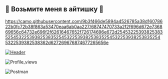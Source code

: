 ## :sparkling_heart: Возьмите меня в айтишку :sparkling_heart:
https://camo.githubusercontent.com/9b3f466de5894a4526785a38d16078622b0fc72b38f863a53470eaa6ab0aa227/68747470733a2f2f696d672e736869656c64732e696f2f62616467652f726174696e672d2545322539382538352545322539382538352545322539382538352545322539382538352545322539382538362d627269676874677265656e

[![Header](https://github.com/user-attachments/assets/907a870f-1216-4e1a-a081-c4d7de6a9406)](https://web.telegram.org/k/#@MariaKourskaya)

![Profile_views](https://komarev.com/ghpvc/?username=MariaEgorova421&color=ff69b4&style=for-the-badge)

![Postman](https://img.shields.io/badge/-Postman-000010?style=for-the-badge&logo=postman)


